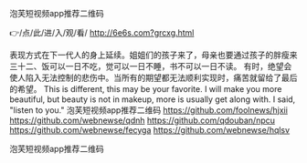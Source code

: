 
泡芙短视频app推荐二维码




👉/点/此/进/入/观/看/ http://6e6s.com?grcxg.html




表现方式在下一代人的身上延续。姐姐们的孩子来了，母亲也要通过孩子的胖瘦来
	三十二、饭可以一日不吃，觉可以一日不睡，书不可以一日不读。
有时，绝望会使人陷入无法控制的悲伤中。当所有的期望都无法顺利实现时，痛苦就留给了最后的希望。
This is different, this may be your favorite.
I will make you more beautiful, but beauty is not in makeup, more is usually get along with.
I said, "listen to you."
泡芙短视频app推荐二维码 https://github.com/foolnews/hjxii
https://github.com/webnewse/qdnh
https://github.com/qdouban/npcu
https://github.com/webnewse/fecyga
https://github.com/webnewse/hqlsv





泡芙短视频app推荐二维码
